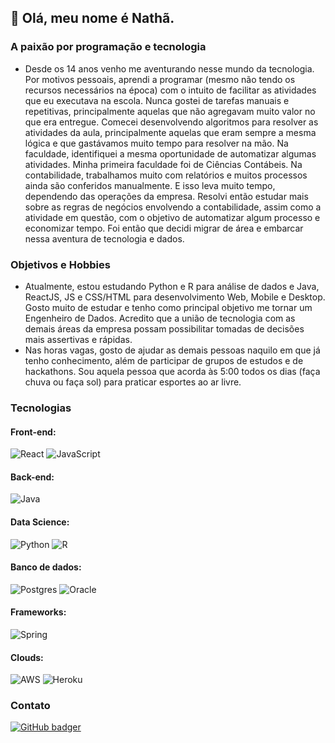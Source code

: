 ## 👋 Olá, meu nome é Nathã.

### A paixão por programação e tecnologia
- Desde os 14 anos venho me aventurando nesse mundo da tecnologia. Por motivos pessoais, aprendi a programar (mesmo não tendo os recursos necessários na época) com o intuito de facilitar as atividades que eu executava na escola. Nunca gostei de tarefas manuais e repetitivas, principalmente aquelas que não agregavam muito valor no que era entregue.
Comecei desenvolvendo algoritmos para resolver as atividades da aula, principalmente aquelas que eram sempre a mesma lógica e que gastávamos muito tempo para resolver na mão. Na faculdade, identifiquei a mesma oportunidade de automatizar algumas atividades. Minha primeira faculdade foi de Ciências Contábeis. Na contabilidade, trabalhamos muito com relatórios e muitos processos ainda são conferidos manualmente. E isso leva muito tempo, dependendo das operações da empresa. Resolvi então estudar mais sobre as regras de negócios envolvendo a contabilidade, assim como a atividade em questão, com o objetivo de automatizar algum processo e economizar tempo. Foi então que decidi migrar de área e embarcar nessa aventura de tecnologia e dados.

### Objetivos e Hobbies
- Atualmente, estou estudando Python e R para análise de dados e Java, ReactJS, JS e CSS/HTML para desenvolvimento Web, Mobile e Desktop. Gosto muito de estudar e tenho como principal objetivo me tornar um Engenheiro de Dados. Acredito que a união de tecnologia com as demais áreas da empresa possam possibilitar tomadas de decisões mais assertivas e rápidas. 
- Nas horas vagas, gosto de ajudar as demais pessoas naquilo em que já tenho conhecimento, além de participar de grupos de estudos e de hackathons. Sou aquela pessoa que acorda às 5:00 todos os dias (faça chuva ou faça sol) para praticar esportes ao ar livre.

### Tecnologias

#### Front-end:
<img alt="React" src="https://img.shields.io/badge/react-%2320232a.svg?&style=for-the-badge&logo=react&logoColor=%2361DAFB"/> <img alt="JavaScript" src="https://img.shields.io/badge/javascript-%23323330.svg?&style=for-the-badge&logo=javascript&logoColor=%23F7DF1E"/>

#### Back-end:
<img alt="Java" src="https://img.shields.io/badge/java-%23ED8B00.svg?&style=for-the-badge&logo=java&logoColor=white"/> 

#### Data Science:
<img alt="Python" src="https://img.shields.io/badge/python-%2314354C.svg?&style=for-the-badge&logo=python&logoColor=white"/> <img alt="R" src="https://img.shields.io/badge/r-%23276DC3.svg?&style=for-the-badge&logo=r&logoColor=white"/>  

#### Banco de dados:
<img alt="Postgres" src ="https://img.shields.io/badge/postgres-%23316192.svg?&style=for-the-badge&logo=postgresql&logoColor=white"/> <img alt="Oracle" src ="https://img.shields.io/badge/oracle-%23F00000.svg?&style=for-the-badge&logo=oracle&logoColor=white" />

#### Frameworks:
<img alt="Spring" src="https://img.shields.io/badge/spring-%236DB33F.svg?&style=for-the-badge&logo=spring&logoColor=white"/> 

#### Clouds:
<img alt="AWS" src="https://img.shields.io/badge/AWS-%23FF9900.svg?&style=for-the-badge&logo=amazon-aws&logoColor=white"/> <img alt="Heroku" src="https://img.shields.io/badge/heroku-%23430098.svg?&style=for-the-badge&logo=heroku&logoColor=white"/> 


### Contato
[![GitHub badger](https://img.shields.io/badge/LinkedIn-linkedin.com%2Fin%2Fnath%C3%A3--correia-blue)](https://linkedin.com/in/nathã-correia)




